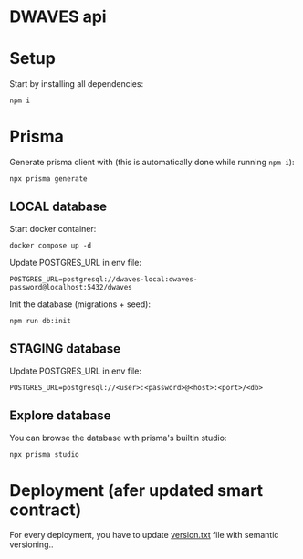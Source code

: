 # DWAVES api

# Setup

Start by installing all dependencies:

`npm i`

# Prisma

Generate prisma client with (this is automatically done while running `npm i`):

`npx prisma generate`

## LOCAL database

Start docker container:

`docker compose up -d`

Update POSTGRES_URL in env file:

`POSTGRES_URL=postgresql://dwaves-local:dwaves-password@localhost:5432/dwaves`

Init the database (migrations + seed):

`npm run db:init`

## STAGING database

Update POSTGRES_URL in env file:

`POSTGRES_URL=postgresql://<user>:<password>@<host>:<port>/<db>`

## Explore database

You can browse the database with prisma's builtin studio:

`npx prisma studio`

# Deployment (afer updated smart contract)

For every deployment, you have to update [version.txt](version.txt) file with semantic versioning..